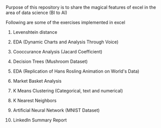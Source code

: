 Purpose of this repository is to share the magical features of excel in the area of data science (BI to AI)

Following are some of the exercises implemented in excel

1. Levenshtein distance

2. EDA (Dynamic Charts and Analysis Through Voice)

3. Cooccurance Analysis (Jacard Coefficient)

4. Decision Trees (Mushroom Dataset)

5. EDA (Replication of Hans Rosling Animation on World's Data)

6. Market Basket Analysis

7. K Means Clustering (Categorical, text and numerical)

8. K Nearest Neighbors

9. Artificial Neural Network (MNIST Dataset)

10. LinkedIn Summary Report
